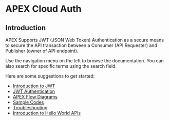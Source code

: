 # APEX Cloud Auth

## Introduction
APEX Supports JWT (JSON Web Token) Authentication as a secure means to secure the API transaction between a Consumer (API Requester) and Publisher (owner of API endpoint).

Use the navigation menu on the left to browse the documentation. You can also search for specific terms using the search field.

Here are some suggestions to get started:

- [Introduction to JWT](/docs/dev/introduction.md)
- [JWT Authentication](/docs/dev/jwt-auth.md)
- [APEX Flow Diagrams](/docs/dev/apex-flow-diagrams.md)
- [Sample Codes](/docs/sample-codes/jwt-auth.md)
- [Troubleshooting](/docs/dev/jwt-auth.md)
- [Introduction to Hello World APIs](/docs/hello-world/jwt-auth.md)
